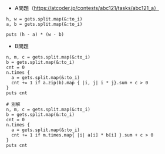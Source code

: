- A問題（https://atcoder.jp/contests/abc121/tasks/abc121_a）

```
h, w = gets.split.map(&:to_i)
a, b = gets.split.map(&:to_i)

puts (h - a) * (w - b)
```

- B問題
```
n, m, c = gets.split.map(&:to_i)
b = gets.split.map(&:to_i)
cnt = 0
n.times {
  a = gets.split.map(&:to_i)
  cnt += 1 if a.zip(b).map { |i, j| i * j}.sum + c > 0
}
puts cnt

# 別解
n, m, c = gets.split.map(&:to_i)
b = gets.split.map(&:to_i)
cnt = 0
n.times {
  a = gets.split.map(&:to_i)
  cnt += 1 if m.times.map{ |i| a[i] * b[i] }.sum + c > 0
}
puts cnt
```
